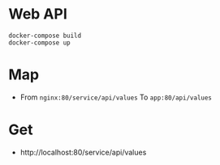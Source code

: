 # Web API

```
docker-compose build
docker-compose up
```

# Map

- From `nginx:80/service/api/values` To `app:80/api/values`

# Get

- http://localhost:80/service/api/values
